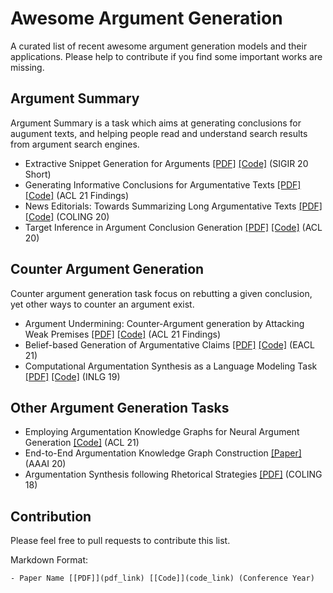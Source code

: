 # Awesome Argument Generation
A curated list of recent awesome argument generation models and their applications. Please help to contribute if you find some important works are missing.

## Argument Summary
Argument Summary is a task which aims at generating conclusions for augument texts, and helping people read and understand search results from argument search engines.

- Extractive Snippet Generation for Arguments [[PDF]](https://dl.acm.org/doi/pdf/10.1145/3397271.3401186) [[Code]](https://github.com/webis-de/sigir20-extractive-snippet-generation-for-arguments) (SIGIR 20 Short)
- Generating Informative Conclusions for Argumentative Texts  [[PDF]](https://arxiv.org/pdf/2106.01064.pdf) [[Code]](https://github.com/webis-de/acl21-informative-conclusion-generation) (ACL 21 Findings)
- News Editorials: Towards Summarizing Long Argumentative Texts [[PDF]](https://aclanthology.org/2020.coling-main.470.pdf) [[Code]](https://github.com/webis-de/COLING-20) (COLING 20)
- Target Inference in Argument Conclusion Generation [[PDF]](https://aclanthology.org/2020.acl-main.399.pdf) [[Code]](https://github.com/webis-de/acl20-target-inference-in-conclusion-generation) (ACL 20)


## Counter Argument Generation
Counter argument generation task focus on rebutting a given conclusion, yet other ways to counter an argument exist.

- Argument Undermining: Counter-Argument generation by Attacking Weak Premises [[PDF]](pdf_link) [[Code]](https://github.com/webis-de/acl21-counter-argument-generation-by-attacking-weak-premises) (ACL 21 Findings)
- Belief-based Generation of Argumentative Claims [[PDF]](https://aclanthology.org/2021.eacl-main.17.pdf) [[Code]](https://github.com/webis-de/eacl21-belief-based-claim-generation) (EACL 21)
- Computational Argumentation Synthesis as a Language Modeling Task [[PDF]](https://aclanthology.org/W19-8607.pdf) [[Code]](https://github.com/webis-de/inlg19-argumentation-synthesis) (INLG 19)

## Other Argument Generation Tasks
- Employing Argumentation Knowledge Graphs for Neural Argument Generation [[Code]](https://github.com/webis-de/acl21-ArgKG-argument-generation) (ACL 21)
- End-to-End Argumentation Knowledge Graph Construction [[Paper]](https://ojs.aaai.org/index.php/AAAI/article/download/6231/6087) (AAAI 20)
- Argumentation Synthesis following Rhetorical Strategies [[PDF]](https://aclanthology.org/C18-1318.pdf) (COLING 18)


## Contribution
Please feel free to pull requests to contribute this list.

Markdown Format:

```
- Paper Name [[PDF]](pdf_link) [[Code]](code_link) (Conference Year)
```